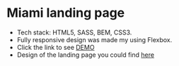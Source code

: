 # Miami landing page
- Tech stack: HTML5, SASS, BEM, CSS3.
- Fully responsive design was made my using Flexbox.
- Click the link to see [DEMO](https://zkhomer.github.io/layout_dia/)
- Design of the landing page you could find [here](https://www.figma.com/file/vhfzZ7SqWGkMGd5iCDdBCy/Air-(formerly-Dia)?node-id=0%3A1)